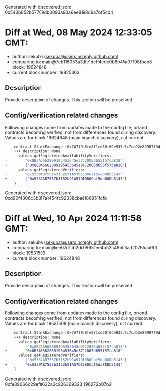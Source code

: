 Generated with discovered.json: 0x543b852b57769db0093a93a6ee8198d9a7bf5cd4

# Diff at Wed, 08 May 2024 12:33:05 GMT:

- author: sekuba (<sekuba@users.noreply.github.com>)
- comparing to: main@7eb116053a3dfe1dcff4cde0b8b45a07198fbab8 block: 19624848
- current block number: 19825363

## Description

Provide description of changes. This section will be preserved.

## Config/verification related changes

Following changes come from updates made to the config file,
or/and contracts becoming verified, not from differences found during
discovery. Values are for block 19624848 (main branch discovery), not current.

```diff
    contract StarkExchange (0x7A7f9c8fe871cd50f6Ce935d7c7caD2e89987f9d) {
    +++ description: None
      values.getRegisteredAvailabilityVerifiers:
-        "0x8B3A6662809195453645e37C2005d655f57ca818"
+        ["0x8B3A6662809195453645e37C2005d655f57ca818"]
      values.getRegisteredVerifiers:
-        "0x5339AB7557b3152b91A57D10B0Caf5da88Db5143"
+        ["0x5339AB7557b3152b91A57D10B0Caf5da88Db5143"]
    }
```

Generated with discovered.json: 0xd90f4306c3b317a1454fc92338cbad186951fcfb

# Diff at Wed, 10 Apr 2024 11:11:58 GMT:

- author: sekuba (<sekuba@users.noreply.github.com>)
- comparing to: main@ee07d1cb2dc09651ee4b52c49bb3ad20765aa9f3 block: 19531509
- current block number: 19624848

## Description

Provide description of changes. This section will be preserved.

## Config/verification related changes

Following changes come from updates made to the config file,
or/and contracts becoming verified, not from differences found during
discovery. Values are for block 19531509 (main branch discovery), not current.

```diff
    contract StarkExchange (0x7A7f9c8fe871cd50f6Ce935d7c7caD2e89987f9d) {
    +++ description: None
      values.getRegisteredAvailabilityVerifiers:
-        ["0x8B3A6662809195453645e37C2005d655f57ca818"]
+        "0x8B3A6662809195453645e37C2005d655f57ca818"
      values.getRegisteredVerifiers:
-        ["0x5339AB7557b3152b91A57D10B0Caf5da88Db5143"]
+        "0x5339AB7557b3152b91A57D10B0Caf5da88Db5143"
    }
```

Generated with discovered.json: 0xfe89066c29ef8632a3c9263693231196272b07b2
